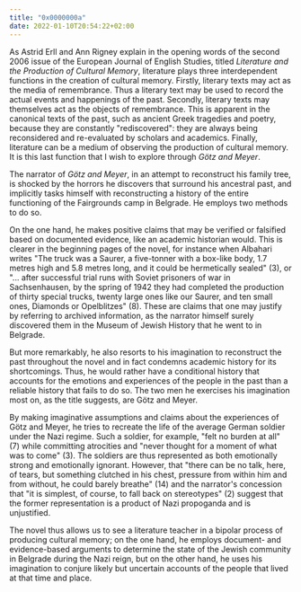 ```yaml
---
title: "0x0000000a"
date: 2022-01-10T20:54:22+02:00
---
```


As Astrid Erll and Ann Rigney explain in the opening words of the second 2006
issue of the European Journal of English Studies, titled _Literature and the
Production of Cultural Memory_, literature plays three interdependent functions
in the creation of cultural memory.  Firstly, literary texts may act as the
media of remembrance.  Thus a literary text may be used to record the actual
events and happenings of the past.  Secondly, literary texts may themselves act
as the objects of remembrance.  This is apparent in the canonical texts of the
past, such as ancient Greek tragedies and poetry, because they are constantly
"rediscovered": they are always being reconsidered and re-evaluated by scholars
and academics.  Finally, literature can be a medium of observing the production
of cultural memory.  It is this last function that I wish to explore through
_Götz and Meyer_.

The narrator of _Götz and Meyer_, in an attempt to reconstruct his family tree,
is shocked by the horrors he discovers that surround his ancestral past, and
implicitly tasks himself with reconstructing a history of the entire
functioning of the Fairgrounds camp in Belgrade.  He employs two methods to do
so.

On the one hand, he makes positive claims that may be verified or falsified
based on documented evidence, like an academic historian would.  This is
clearer in the beginning pages of the novel, for instance when Albahari writes
"The truck was a Saurer, a five-tonner with a box-like body, 1.7 metres high
and 5.8 metres long, and it could be hermetically sealed" (3), or "... after
successful trial runs with Soviet prisoners of war in Sachsenhausen, by the
spring of 1942 they had completed the production of thirty special trucks,
twenty large ones like our Saurer, and ten small ones, Diamonds or Opelblitzes"
(8).  These are claims that one may justify by referring to archived
information, as the narrator himself surely discovered them in the Museum of
Jewish History that he went to in Belgrade.

But more remarkably, he also resorts to his imagination to reconstruct the past
throughout the novel and in fact condemns academic history for its
shortcomings.  Thus, he would rather have a conditional history that accounts
for the emotions and experiences of the people in the past than a reliable
    history that fails to do so.  The two men he exercises his imagination most
    on, as the title suggests, are Götz and Meyer.

By making imaginative assumptions and claims about the experiences of Götz and
Meyer, he tries to recreate the life of the average German soldier under the
Nazi regime.  Such a soldier, for example, "felt no burden at all" (7) while
committing atrocities and "never thought for a moment of what was to come" (3).
The soldiers are thus represented as both emotionally strong and emotionally
ignorant.  However, that "there can be no talk, here, of tears, but something
clutched in his chest, pressure from within him and from without, he could
barely breathe" (14) and the narrator's concession that "it is simplest, of
course, to fall back on stereotypes" (2) suggest that the former representation
is a product of Nazi propoganda and is unjustified.

The novel thus allows us to see a literature teacher in a bipolar process of
producing cultural memory; on the one hand, he employs document- and
evidence-based arguments to determine the state of the Jewish community in
Belgrade during the Nazi reign, but on the other hand, he uses his imagination
to conjure likely but uncertain accounts of the people that lived at that time
and place.
